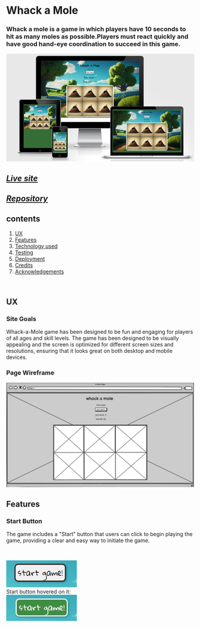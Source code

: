 #  Whack a Mole 

### Whack a mole is a game in which players have 10 seconds to hit as many moles as possible.Players must react quickly and have good hand-eye coordination to succeed in this  game.

![Responsive screenshot](assets/images/readme/responsiv.png)
## *[Live site](https://karoskodev.github.io/Whack-a-Mole/)*
## *[Repository](https://github.com/Karoskodev/Whack-a-Mole)*

## contents

1. [ UX ](#ux)
2. [ Features ](#features)  
3. [ Technology used ](#technology)
4. [ Testing ](#testing)
5. [ Deployment](#deployment)
6. [ Credits](#credits)
7. [ Acknowledgements](#acknowledgements)

<br>

## UX
### Site Goals
Whack-a-Mole game has been designed to be fun and engaging for players of all ages and skill levels.
The game has been designed to be visually appealing and the screen is optimized for different screen sizes and resolutions, ensuring that it looks great on both desktop and mobile devices.

### Page Wireframe

  ![Page Wireframe](assets/images/readme/wire.png)

## Features

### Start Button
 The game includes a "Start" button that users can click to begin playing the game, providing a clear and easy way to initiate the game.

<br>

![Start button](assets/images/readme/button1.png)
<br>
Start button hovered on it:
<br>
![Start button hovered on it](assets/images/readme/button2.jpg)


